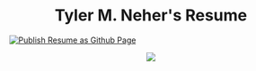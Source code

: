<h1 align="center">Tyler M. Neher's Resume </h1>


[![Publish Resume as Github Page](https://github.com/tylermneher/resume.tylermneher.me/actions/workflows/main.yml/badge.svg)](https://github.com/tylermneher/resume.tylermneher.me/actions/workflows/main.yml)

<div align="center"><img src="https://www.github.com/tylermneher.png"></div>
</ br>
